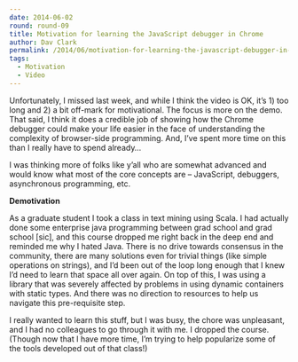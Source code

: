 ```yaml
---
date: 2014-06-02
round: round-09
title: Motivation for learning the JavaScript debugger in Chrome
author: Dav Clark
permalink: /2014/06/motivation-for-learning-the-javascript-debugger-in-chrome/
tags:
  - Motivation
  - Video
---
```

Unfortunately, I missed last week, and while I think the video is OK, it&#8217;s 1) too long and 2) a bit off-mark for motivational. The focus is more on the demo. That said, I think it does a credible job of showing how the Chrome debugger could make your life easier in the face of understanding the complexity of browser-side programming. And, I&#8217;ve spent more time on this than I really have to spend already&#8230;

I was thinking more of folks like y&#8217;all who are somewhat advanced and would know what most of the core concepts are &#8211; JavaScript, debuggers, asynchronous programming, etc.



**Demotivation**

As a graduate student I took a class in text mining using Scala. I had actually done some enterprise java programming between grad school and grad school [sic], and this course dropped me right back in the deep end and reminded me why I hated Java. There is no drive towards consensus in the community, there are many solutions even for trivial things (like simple operations on strings), and I&#8217;d been out of the loop long enough that I knew I&#8217;d need to learn that space all over again. On top of this, I was using a library that was severely affected by problems in using dynamic containers with static types. And there was no direction to resources to help us navigate this pre-requisite step.

I really wanted to learn this stuff, but I was busy, the chore was unpleasant, and I had no colleagues to go through it with me. I dropped the course. (Though now that I have more time, I&#8217;m trying to help popularize some of the tools developed out of that class!)
